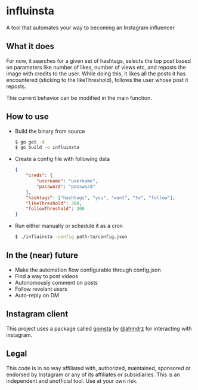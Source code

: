 # influinsta
A tool that automates your way to becoming an Instagram influencer  

## What it does
For now, it searches for a given set of hashtags, selects the top post based on parameters like number of likes, number of views etc, and reposts the image with credits to the user. While doing this, it likes all the posts it has encountered (sticking to the likeThreshold), follows the user whose post it reposts. 

This current behavior can be modified in the main function. 

## How to use
- Build the binary from source
    ```bash
    $ go get -d
    $ go build -o influinsta
    ```
- Create a config file with following data
    ```json
    {
        "creds": {
            "username": "username",
            "password": "password"
        },
        "hashtags": ["hashtags", "you", "want", "to", "follow"],
        "likeThreshold": 300,
        "followThreshold": 300
    }
    ```
- Run either manually or schedule it as a cron
    ```bash
    $ ./influinsta -config path-to/config.json
    ```

## In the (near) future
- Make the automation flow configurable through config.json
- Find a way to post videos
- Autonomously comment on posts
- Follow revelant users
- Auto-reply on DM

## Instagram client
This project uses a package called [goinsta](https://github.com/ahmdrz/goinsta) by [@ahmdrz](https://github.com/ahmdrz) for interacting with instagram.

## Legal
This code is in no way affiliated with, authorized, maintained, sponsored or endorsed by Instagram or any of its affiliates or subsidiaries. This is an independent and unofficial tool. Use at your own risk.